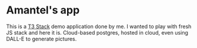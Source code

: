 # Amantel's app

This is a [T3 Stack](https://create.t3.gg/) demo application done by me.
I wanted to play with fresh JS stack and here it is.
Cloud-based postgres, hosted in cloud, even using DALL-E to generate pictures. 